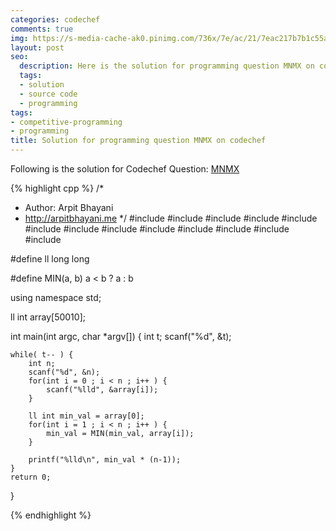 ```yaml
---
categories: codechef
comments: true
img: https://s-media-cache-ak0.pinimg.com/736x/7e/ac/21/7eac217b7b1c55ab7fd56758e4e181be.jpg
layout: post
seo:
  description: Here is the solution for programming question MNMX on codechef
  tags:
  - solution
  - source code
  - programming
tags:
- competitive-programming
- programming
title: Solution for programming question MNMX on codechef
---
```


Following is the solution for Codechef Question: [MNMX](https://www.codechef.com/problems/MNMX)

{% highlight cpp %}
/*
 *  Author: Arpit Bhayani
 *  http://arpitbhayani.me
 */
#include <cmath>
#include <cstdio>
#include <cstdlib>
#include <climits>
#include <deque>
#include <iostream>
#include <list>
#include <limits>
#include <map>
#include <queue>
#include <set>
#include <stack>
#include <vector>

#define ll long long

#define MIN(a, b) a < b ? a : b

using namespace std;

ll int array[50010];

int main(int argc, char *argv[]) {
    int t;
    scanf("%d", &t);

    while( t-- ) {
        int n;
        scanf("%d", &n);
        for(int i = 0 ; i < n ; i++ ) {
            scanf("%lld", &array[i]);
        }

        ll int min_val = array[0];
        for(int i = 1 ; i < n ; i++ ) {
            min_val = MIN(min_val, array[i]);
        }

        printf("%lld\n", min_val * (n-1));
    }
    return 0;
}

{% endhighlight %}
